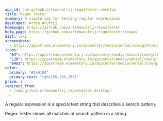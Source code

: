 ```yaml
---
app_id: com.github.artemanufrij.regextester.desktop
title: Regex Tester
summary: A simple app for testing regular expressions
developer: Artem Anufrij
homepage: https://github.com/artemanufrij/regextester
help_page: https://github.com/artemanufrij/regextester/issues
dist: loki
screenshots:
  - https://appstream.elementary.io/appcenter/media/xenial/com/github/artemanufrij.regextester.desktop/B3E8ED5CA40FD7E06150E0FFDC1EC6A5/screenshots/image-1_orig.png
icons:
  "64": https://appstream.elementary.io/appcenter/media/xenial/com/github/artemanufrij.regextester.desktop/B3E8ED5CA40FD7E06150E0FFDC1EC6A5/icons/64x64/com.github.artemanufrij.regextester_com.github.artemanufrij.regextester.png
  "128": https://appstream.elementary.io/appcenter/media/xenial/com/github/artemanufrij.regextester.desktop/B3E8ED5CA40FD7E06150E0FFDC1EC6A5/icons/128x128/com.github.artemanufrij.regextester_com.github.artemanufrij.regextester.png
  "64@2": https://appstream.elementary.io/appcenter/media/xenial/com/github/artemanufrij.regextester.desktop/B3E8ED5CA40FD7E06150E0FFDC1EC6A5/icons/64x64@2/com.github.artemanufrij.regextester_com.github.artemanufrij.regextester.png
color:
  primary: "#3a9104"
  primary-text: "rgb(255,255,255)"
price: 1
redirect_from:
  - /com.github.artemanufrij.regextester.desktop/
---
```


<p>A regular expression is a special text string that describes a search pattern.</p>
<p>Regex Tester shows all matches of search pattern in a string.</p>